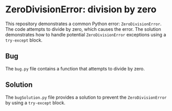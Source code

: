 # ZeroDivisionError: division by zero
This repository demonstrates a common Python error: `ZeroDivisionError`.  The code attempts to divide by zero, which causes the error. The solution demonstrates how to handle potential `ZeroDivisionError` exceptions using a `try-except` block. 

## Bug
The `bug.py` file contains a function that attempts to divide by zero.

## Solution
The `bugSolution.py` file provides a solution to prevent the `ZeroDivisionError` by using a `try-except` block.